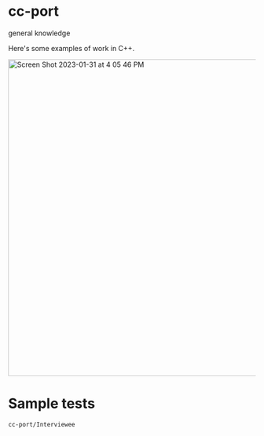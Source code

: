 # cc-port
general knowledge

Here's some examples of work in C++.

<img width="645" alt="Screen Shot 2023-01-31 at 4 05 46 PM" src="https://user-images.githubusercontent.com/1937294/215883364-5e8de02e-a04a-4a5f-9fb4-a772a45bddd5.png">

# Sample tests

`cc-port/Interviewee`
